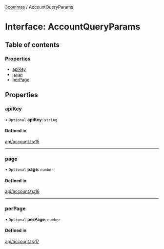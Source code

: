 [3commas](../README.md) / AccountQueryParams

# Interface: AccountQueryParams

## Table of contents

### Properties

- [apiKey](AccountQueryParams.md#apikey)
- [page](AccountQueryParams.md#page)
- [perPage](AccountQueryParams.md#perpage)

## Properties

### apiKey

• `Optional` **apiKey**: `string`

#### Defined in

[api/account.ts:15](https://github.com/ozum/3commas/blob/a66959b/src/api/account.ts#L15)

---

### page

• `Optional` **page**: `number`

#### Defined in

[api/account.ts:16](https://github.com/ozum/3commas/blob/a66959b/src/api/account.ts#L16)

---

### perPage

• `Optional` **perPage**: `number`

#### Defined in

[api/account.ts:17](https://github.com/ozum/3commas/blob/a66959b/src/api/account.ts#L17)
